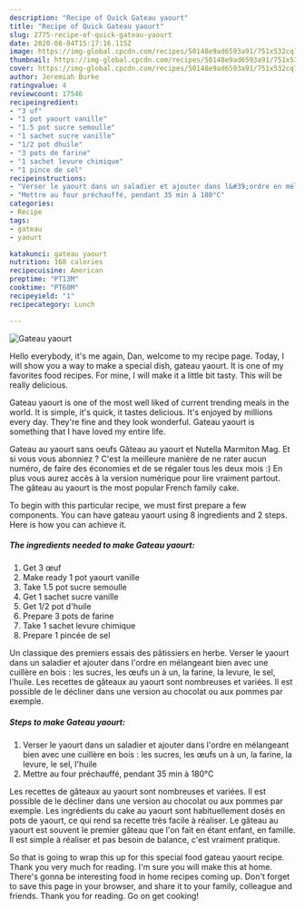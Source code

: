 ```yaml
---
description: "Recipe of Quick Gateau yaourt"
title: "Recipe of Quick Gateau yaourt"
slug: 2775-recipe-of-quick-gateau-yaourt
date: 2020-08-04T15:17:16.115Z
image: https://img-global.cpcdn.com/recipes/50148e9ad6593a91/751x532cq70/gateau-yaourt-photo-principale-de-la-recette.jpg
thumbnail: https://img-global.cpcdn.com/recipes/50148e9ad6593a91/751x532cq70/gateau-yaourt-photo-principale-de-la-recette.jpg
cover: https://img-global.cpcdn.com/recipes/50148e9ad6593a91/751x532cq70/gateau-yaourt-photo-principale-de-la-recette.jpg
author: Jeremiah Burke
ratingvalue: 4
reviewcount: 17546
recipeingredient:
- "3 uf"
- "1 pot yaourt vanille"
- "1.5 pot sucre semoulle"
- "1 sachet sucre vanille"
- "1/2 pot dhuile"
- "3 pots de farine"
- "1 sachet levure chimique"
- "1 pince de sel"
recipeinstructions:
- "Verser le yaourt dans un saladier et ajouter dans l&#39;ordre en mélangeant bien avec une cuillère en bois : les sucres, les œufs un à un, la farine, la levure, le sel, l&#39;huile"
- "Mettre au four préchauffé, pendant 35 min à 180°C"
categories:
- Recipe
tags:
- gateau
- yaourt

katakunci: gateau yaourt 
nutrition: 168 calories
recipecuisine: American
preptime: "PT13M"
cooktime: "PT60M"
recipeyield: "1"
recipecategory: Lunch

---
```



![Gateau yaourt](https://img-global.cpcdn.com/recipes/50148e9ad6593a91/751x532cq70/gateau-yaourt-photo-principale-de-la-recette.jpg)

Hello everybody, it's me again, Dan, welcome to my recipe page. Today, I will show you a way to make a special dish, gateau yaourt. It is one of my favorites food recipes. For mine, I will make it a little bit tasty. This will be really delicious.

Gateau yaourt is one of the most well liked of current trending meals in the world. It is simple, it's quick, it tastes delicious. It's enjoyed by millions every day. They're fine and they look wonderful. Gateau yaourt is something that I have loved my entire life.

Gateau au yaourt sans oeufs Gâteau au yaourt et Nutella Marmiton Mag. Et si vous vous abonniez ? C&#39;est la meilleure manière de ne rater aucun numéro, de faire des économies et de se régaler tous les deux mois :) En plus vous aurez accès à la version numérique pour lire vraiment partout. The gâteau au yaourt is the most popular French family cake.


To begin with this particular recipe, we must first prepare a few components. You can have gateau yaourt using 8 ingredients and 2 steps. Here is how you can achieve it.

<!--inarticleads1-->

##### The ingredients needed to make Gateau yaourt:

1. Get 3 œuf
1. Make ready 1 pot yaourt vanille
1. Take 1.5 pot sucre semoulle
1. Get 1 sachet sucre vanille
1. Get 1/2 pot d&#39;huile
1. Prepare 3 pots de farine
1. Take 1 sachet levure chimique
1. Prepare 1 pincée de sel


Un classique des premiers essais des pâtissiers en herbe. Verser le yaourt dans un saladier et ajouter dans l&#39;ordre en mélangeant bien avec une cuillère en bois : les sucres, les œufs un à un, la farine, la levure, le sel, l&#39;huile. Les recettes de gâteaux au yaourt sont nombreuses et variées. Il est possible de le décliner dans une version au chocolat ou aux pommes par exemple. 

<!--inarticleads2-->

##### Steps to make Gateau yaourt:

1. Verser le yaourt dans un saladier et ajouter dans l&#39;ordre en mélangeant bien avec une cuillère en bois : les sucres, les œufs un à un, la farine, la levure, le sel, l&#39;huile
1. Mettre au four préchauffé, pendant 35 min à 180°C


Les recettes de gâteaux au yaourt sont nombreuses et variées. Il est possible de le décliner dans une version au chocolat ou aux pommes par exemple. Les ingrédients du cake au yaourt sont habituellement dosés en pots de yaourt, ce qui rend sa recette très facile à réaliser. Le gâteau au yaourt est souvent le premier gâteau que l&#39;on fait en étant enfant, en famille. Il est simple à réaliser et pas besoin de balance, c&#39;est vraiment pratique. 

So that is going to wrap this up for this special food gateau yaourt recipe. Thank you very much for reading. I'm sure you will make this at home. There's gonna be interesting food in home recipes coming up. Don't forget to save this page in your browser, and share it to your family, colleague and friends. Thank you for reading. Go on get cooking!
